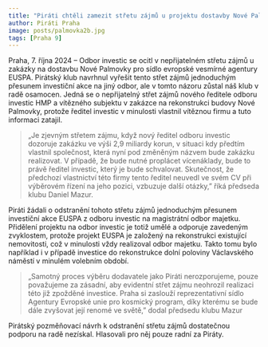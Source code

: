 ```yaml
---
title: "Piráti chtěli zamezit střetu zájmů u projektu dostavby Nové Palmovky pro vesmírnou agenturu EU, koaliční partneři změnu nepodpořili"
author: Piráti Praha
image: posts/palmovka2b.jpg
tags: [Praha 9]
---
```


Praha, 7. října 2024 – Odbor investic se ocitl v nepřijatelném střetu zájmů u zakázky na dostavbu Nové Palmovky pro sídlo evropské vesmírné agentury EUSPA. Pirátský klub navrhnul vyřešit tento střet zájmů jednoduchým přesunem investiční akce na jiný odbor, ale v tomto názoru zůstal náš klub v radě osamocen. Jedná se o nepřijatelný střet zájmů nového ředitele odboru investic HMP a vítězného subjektu v zakázce na rekonstrukci budovy Nové Palmovky, protože ředitel investic v minulosti vlastnil vítěznou firmu a tuto informaci zatajil.

> „Je zjevným střetem zájmu, když nový ředitel odboru investic dozoruje zakázku ve výši 2,9 miliardy korun, v situaci kdy předtím vlastnil společnost, která nyní pod změněným názvem bude zakázku realizovat. V případě, že bude nutné proplácet vícenáklady, bude to právě ředitel investic, který je bude schvalovat. Skutečnost, že předchozí vlastnictví této firmy tento ředitel neuvedl ve svém CV při výběrovém řízení na jeho pozici, vzbuzuje další otázky,” říká předseda klubu Daniel Mazur.

Piráti žádali o odstranění tohoto střetu zájmů jednoduchým přesunem investiční akce EUSPA z odboru investic na magistrátní odbor majetku. Přidělení projektu na odbor investic je totiž umělé a odporuje zavedeným zvyklostem, protože projekt EUSPA je založený na rekonstrukci existující nemovitosti, což v minulosti vždy realizoval odbor majetku. Takto tomu bylo například i v případě investice do rekonstrukce dolní poloviny Václavského náměstí v minulém volebním období.

> „Samotný proces výběru dodavatele jako Piráti nerozporujeme, pouze považujeme za zásadní, aby evidentní střet zájmu neohrozil realizaci této již zpožděné investice. Praha si zaslouží reprezentativní sídlo Agentury Evropské unie pro kosmický program, díky kterému se bude dále zvyšovat její renomé ve světě,” dodal předsedu klubu Mazur 

Pirátský pozměňovací návrh k odstranění střetu zájmů dostatečnou podporu na radě nezískal. Hlasovali pro něj pouze radní za Piráty.
